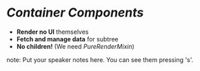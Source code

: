 # <em class="highlight">Container Components</em>

* **Render no UI** themselves
* **Fetch and manage data** for subtree
* **No children!** (We need _PureRenderMixin_)

note:
    Put your speaker notes here.
    You can see them pressing 's'.
